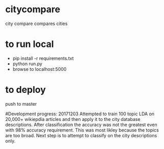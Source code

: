 # citycompare
city compare compares cities

# to run local
- pip install -r requirements.txt
- python run.py
- browse to localhost:5000

# to deploy
push to master

#Development progress:
20171203 
Attempted to train 100 topic LDA on 20,000+ wikiepdia articles and then apply it to the city database descriptions. After classification the accuracy was not the greatest even with  98% accuracy requirement. This was most likley because the topics are too broad. Next step is to attempt to classify on the city descriptions only.
